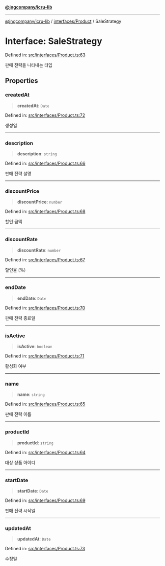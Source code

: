 [**@jngcompany/icru-lib**](../../../README.md)

***

[@jngcompany/icru-lib](../../../README.md) / [interfaces/Product](../README.md) / SaleStrategy

# Interface: SaleStrategy

Defined in: [src/interfaces/Product.ts:63](https://github.com/jngcompany/icru-lib/blob/d3a4d9c24074b22f396121b6f6d7c5106c66ae75/src/interfaces/Product.ts#L63)

판매 전략을 나타내는 타입

## Properties

### createdAt

> **createdAt**: `Date`

Defined in: [src/interfaces/Product.ts:72](https://github.com/jngcompany/icru-lib/blob/d3a4d9c24074b22f396121b6f6d7c5106c66ae75/src/interfaces/Product.ts#L72)

생성일

***

### description

> **description**: `string`

Defined in: [src/interfaces/Product.ts:66](https://github.com/jngcompany/icru-lib/blob/d3a4d9c24074b22f396121b6f6d7c5106c66ae75/src/interfaces/Product.ts#L66)

판매 전략 설명

***

### discountPrice

> **discountPrice**: `number`

Defined in: [src/interfaces/Product.ts:68](https://github.com/jngcompany/icru-lib/blob/d3a4d9c24074b22f396121b6f6d7c5106c66ae75/src/interfaces/Product.ts#L68)

할인 금액

***

### discountRate

> **discountRate**: `number`

Defined in: [src/interfaces/Product.ts:67](https://github.com/jngcompany/icru-lib/blob/d3a4d9c24074b22f396121b6f6d7c5106c66ae75/src/interfaces/Product.ts#L67)

할인율 (%)

***

### endDate

> **endDate**: `Date`

Defined in: [src/interfaces/Product.ts:70](https://github.com/jngcompany/icru-lib/blob/d3a4d9c24074b22f396121b6f6d7c5106c66ae75/src/interfaces/Product.ts#L70)

판매 전략 종료일

***

### isActive

> **isActive**: `boolean`

Defined in: [src/interfaces/Product.ts:71](https://github.com/jngcompany/icru-lib/blob/d3a4d9c24074b22f396121b6f6d7c5106c66ae75/src/interfaces/Product.ts#L71)

활성화 여부

***

### name

> **name**: `string`

Defined in: [src/interfaces/Product.ts:65](https://github.com/jngcompany/icru-lib/blob/d3a4d9c24074b22f396121b6f6d7c5106c66ae75/src/interfaces/Product.ts#L65)

판매 전략 이름

***

### productId

> **productId**: `string`

Defined in: [src/interfaces/Product.ts:64](https://github.com/jngcompany/icru-lib/blob/d3a4d9c24074b22f396121b6f6d7c5106c66ae75/src/interfaces/Product.ts#L64)

대상 상품 아이디

***

### startDate

> **startDate**: `Date`

Defined in: [src/interfaces/Product.ts:69](https://github.com/jngcompany/icru-lib/blob/d3a4d9c24074b22f396121b6f6d7c5106c66ae75/src/interfaces/Product.ts#L69)

판매 전략 시작일

***

### updatedAt

> **updatedAt**: `Date`

Defined in: [src/interfaces/Product.ts:73](https://github.com/jngcompany/icru-lib/blob/d3a4d9c24074b22f396121b6f6d7c5106c66ae75/src/interfaces/Product.ts#L73)

수정일
